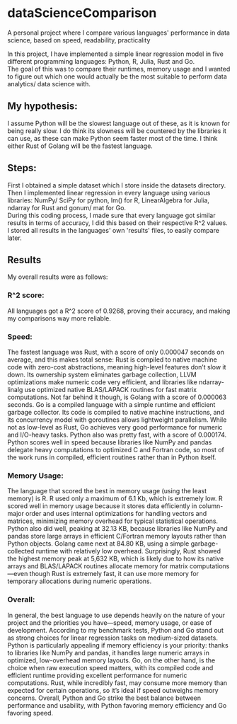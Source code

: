 # dataScienceComparison
A personal project where I compare various languages' performance in data science, based on speed, readability, practicality

In this project, I have implemented a simple linear regression model in five different programming languages: Python, R, Julia, Rust and Go.  
The goal of this was to compare their runtimes, memory usage and I wanted to figure out which one would actually be the most suitable to perform data analytics/ data science with.  

## My hypothesis:  
I assume Python will be the slowest language out of these, as it is known for being really slow. I do think its slowness will be countered by the libraries it can use, as these can make Python seem faster most of the time. I think either Rust of Golang will be the fastest language.

## Steps:  
First I obtained a simple dataset which I store inside the datasets directory.  
Then I implemented linear regression in every language using various libraries: NumPy/ SciPy for python, lm() for R, LinearAlgebra for Julia, ndarray for Rust and gonum/ mat for Go.  
During this coding process, I made sure that every language got similar results in terms of accuracy, I did this based on their respective R^2 values.  
I stored all results in the languages' own 'results' files, to easily compare later.  

## Results
My overall results were as follows: 

### R^2 score:  
All languages got a R^2 score of 0.9268, proving their accuracy, and making my comparisons way more reliable.  

### Speed:  
The fastest language was Rust, with a score of only 0.000047 seconds on average, and this makes total sense: Rust is compiled to native machine code with zero-cost abstractions, meaning high-level features don’t slow it down. Its ownership system eliminates garbage collection, LLVM optimizations make numeric code very efficient, and libraries like ndarray-linalg use optimized native BLAS/LAPACK routines for fast matrix computations. Not far behind it though, is Golang with a score of 0.000063 seconds. Go is a compiled language with a simple runtime and efficient garbage collector. Its code is compiled to native machine instructions, and its concurrency model with goroutines allows lightweight parallelism. While not as low-level as Rust, Go achieves very good performance for numeric and I/O-heavy tasks. Python also was pretty fast, with a score of 0.000174. Python scores well in speed because libraries like NumPy and pandas delegate heavy computations to optimized C and Fortran code, so most of the work runs in compiled, efficient routines rather than in Python itself.

### Memory Usage:  
The language that scored the best in memory usage (using the least memory) is R. R used only a maximum of 6.1 Kb, which is extremely low. R scored well in memory usage because it stores data efficiently in column-major order and uses internal optimizations for handling vectors and matrices, minimizing memory overhead for typical statistical operations. Python also did well, peaking at 32.13 KB, because libraries like NumPy and pandas store large arrays in efficient C/Fortran memory layouts rather than Python objects. Golang came next at 84.80 KB, using a simple garbage-collected runtime with relatively low overhead. Surprisingly, Rust showed the highest memory peak at 5,632 KB, which is likely due to how its native arrays and BLAS/LAPACK routines allocate memory for matrix computations—even though Rust is extremely fast, it can use more memory for temporary allocations during numeric operations.

### Overall:  
In general, the best language to use depends heavily on the nature of your project and the priorities you have—speed, memory usage, or ease of development. According to my benchmark tests, Python and Go stand out as strong choices for linear regression tasks on medium-sized datasets. Python is particularly appealing if memory efficiency is your priority: thanks to libraries like NumPy and pandas, it handles large numeric arrays in optimized, low-overhead memory layouts. Go, on the other hand, is the choice when raw execution speed matters, with its compiled code and efficient runtime providing excellent performance for numeric computations. Rust, while incredibly fast, may consume more memory than expected for certain operations, so it’s ideal if speed outweighs memory concerns. Overall, Python and Go strike the best balance between performance and usability, with Python favoring memory efficiency and Go favoring speed.
